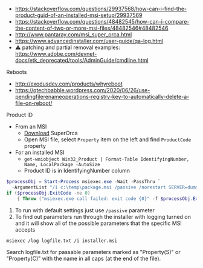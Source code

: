 * https://stackoverflow.com/questions/29937568/how-can-i-find-the-product-guid-of-an-installed-msi-setup/29937569
* https://stackoverflow.com/questions/48482545/how-can-i-compare-the-content-of-two-or-more-msi-files/48482546#48482546
* http://www.pantaray.com/msi_super_orca.html
* https://www.advancedinstaller.com/user-guide/qa-log.html
* :warning: patching and partial removal examples: https://www.adobe.com/devnet-docs/etk_deprecated/tools/AdminGuide/cmdline.html

Reboots
* http://exodusdev.com/products/whyreboot
* https://qtechbabble.wordpress.com/2020/06/26/use-pendingfilerenameoperations-registry-key-to-automatically-delete-a-file-on-reboot/

Product ID
* From an MSI
    * [Download](http://www.pantaray.com/msi_super_orca.html) SuperOrca
    * Open MSI file, select `Property` item on the left and find `ProductCode` property
* For an installed MSI
    * `get-wmiobject Win32_Product | Format-Table IdentifyingNumber, Name, LocalPackage -AutoSize`
    * Product ID is in IdentifyingNumber column
    
```powershell
$processObj = Start-Process msiexec.exe -Wait -PassThru `
  -ArgumentList "/i c:\temp\package.msi /passive /norestart SERVER=dummy SERVERACTIVE=dummy"
if ($processObj.ExitCode -ne 0)
    { Throw ("msiexec.exe call failed: exit code {0}" -f $processObj.ExitCode) }
```

1. To run with default settings just use `/passive` parameter
2. To find out parameters run through the installer with logging turned on and it will show all of the possible parameters that the specific MSI accepts
```batch
msiexec /log logfile.txt /i installer.msi
```
Search logfile.txt for passable parameters marked as "Property(S)" or "Property(C)" with the name in all caps (at the end of the file).
